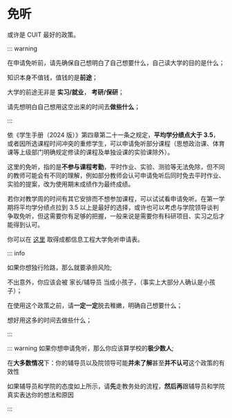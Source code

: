 # 免听

或许是 CUIT 最好的政策。

::: warning

在申请免听前，请先确保自己想明白了自己想要什么，自己读大学的目的是什么；

知识本身不值钱，值钱的是**前途**；

大学的前途无非是 **实习/就业**， **考研/保研**；

请先想明白自己想用这空出来的时间去**做些什么**；

:::



依《学生手册（2024 版）》第四章第二十一条之规定，**平均学分绩点大于 3.5**，或者因所选课程时间冲突的重修学生，可以申请免听部分课程（思想政治课、体育课等上级部门明确规定修读的课程及单独设课的实验课除外）。

这里的免听，指的是**不参与课程考勤**，平时作业、实验、测验等无法免除，但不同的教师可能会有不同的理解，例如部分教师会认可申请免听后同时免去平时作业、实验的提案，改为使用期末成绩作为最终成绩。

若你对教学周的时间有其它安排而不想参加课程，可以试试看申请免听。在第一学期将平均学分绩点拉到 3.5 以上是最好的选择，或许也可以考虑与学院领导谈判争取免听，但这需要你有足够的把握，一般来说是需要你有科研项目、实习之后才能得到认可。

你可以在 [这里](https://jwc.cuit.edu.cn/info/1074/1105.htm) 取得成都信息工程大学免听申请表。

::: info

如果你想独行险路，那么就要承担风险;

不出意外，你应该会被 家长/辅导员 当成小孩子，（事实上大部分人确认是小孩子）；

在使用这个政策之前，请**一定一定**脱去稚嫩，明确自己想要什么；

想好用这多的时间去做些什么；

:::

::: warning
如果你想申请免听，那么你应该算学校的**极少数人**;

在**大多数情况**下：你的辅导员以及院领导可能**并未了解**甚至**并不认可**这个政策的有效性

如果辅导员和学院的态度如上所示，请**先**走教务处的流程，**然后再**跟辅导员和学院真实表达你的想法和原因

:::

